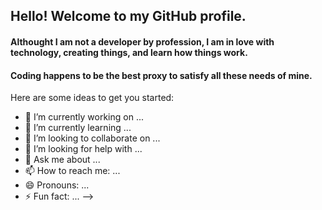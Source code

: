 ## Hello! Welcome to my GitHub profile. 
#### Althought I am not a developer by profession, I am in love with technology, creating things, and learn how things work.
#### Coding happens to be the best proxy to satisfy all these needs of mine. 


Here are some ideas to get you started:

- 🔭 I’m currently working on ...
- 🌱 I’m currently learning ...
- 👯 I’m looking to collaborate on ...
- 🤔 I’m looking for help with ...
- 💬 Ask me about ...
- 📫 How to reach me: ...
- 😄 Pronouns: ...
- ⚡ Fun fact: ...
-->
